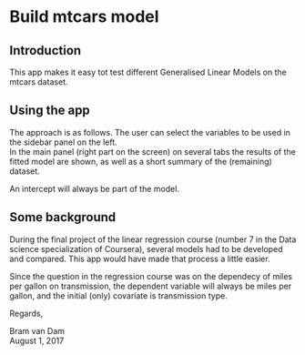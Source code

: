 # Build mtcars model






## Introduction
This app makes it easy tot test different Generalised Linear Models on the mtcars dataset.
 

## Using the app
The approach is as follows. The user can select the variables to be used in the sidebar panel on the left.  
In the main panel (right part on the screen) on several tabs the results of the fitted model are shown, as well as a short summary of the (remaining) dataset. 
 
An intercept will always be part of the model.


## Some background
During the final project of the linear regression course (number 7 in the Data science specialization of Coursera), several models had to be developed and compared. This app would have made that process a little easier. 

Since the question in the regression course was on the dependecy of miles per gallon on transmission, the dependent variable will always be miles per gallon, and the initial (only) covariate is transmission type.
 

Regards,

Bram van Dam  
August 1, 2017  


